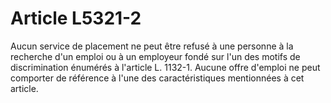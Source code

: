 # Article L5321-2

Aucun service de placement ne peut être refusé à une personne à la recherche d'un emploi ou à un employeur fondé sur l'un des motifs de discrimination énumérés à l'article L. 1132-1. Aucune offre d'emploi ne peut comporter de référence à l'une des caractéristiques mentionnées à cet article.